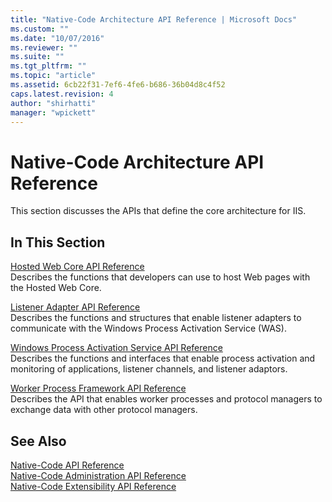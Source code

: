 ```yaml
---
title: "Native-Code Architecture API Reference | Microsoft Docs"
ms.custom: ""
ms.date: "10/07/2016"
ms.reviewer: ""
ms.suite: ""
ms.tgt_pltfrm: ""
ms.topic: "article"
ms.assetid: 6cb22f31-7ef6-4fe6-b686-36b04d8c4f52
caps.latest.revision: 4
author: "shirhatti"
manager: "wpickett"
---
```

# Native-Code Architecture API Reference
This section discusses the APIs that define the core architecture for IIS.  
  
## In This Section  
 [Hosted Web Core API Reference](../../web-development-reference\native-code-api-reference/hosted-web-core-api-reference.md)  
 Describes the functions that developers can use to host Web pages with the Hosted Web Core.  
  
 [Listener Adapter API Reference](../../web-development-reference\native-code-api-reference/listener-adapter-api-reference.md)  
 Describes the functions and structures that enable listener adapters to communicate with the Windows Process Activation Service (WAS).  
  
 [Windows Process Activation Service API Reference](../../web-development-reference\native-code-api-reference/windows-process-activation-service-api-reference.md)  
 Describes the functions and interfaces that enable process activation and monitoring of applications, listener channels, and listener adaptors.  
  
 [Worker Process Framework API Reference](../../web-development-reference\native-code-api-reference/worker-process-framework-api-reference.md)  
 Describes the API that enables worker processes and protocol managers to exchange data with other protocol managers.  
  
## See Also  
 [Native-Code API Reference](../../web-development-reference\native-code-api-reference/native-code-api-reference.md)   
 [Native-Code Administration API Reference](../../web-development-reference\native-code-api-reference/native-code-administration-api-reference.md)   
 [Native-Code Extensibility API Reference](../../web-development-reference\native-code-api-reference/native-code-extensibility-api-reference.md)